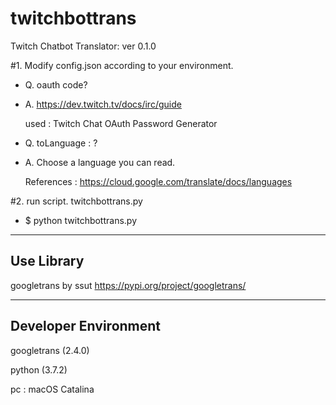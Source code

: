 # twitchbottrans
Twitch Chatbot Translator: ver 0.1.0

#1. Modify config.json according to your environment.

* Q. oauth code?
  
* A. https://dev.twitch.tv/docs/irc/guide
  
     used : Twitch Chat OAuth Password Generator

* Q. toLanguage : ?
  
* A. Choose a language you can read.
  
     References : https://cloud.google.com/translate/docs/languages

#2. run script. twitchbottrans.py

* $ python twitchbottrans.py


---
Use Library
--- 
googletrans by ssut
https://pypi.org/project/googletrans/

---
Developer Environment
---
googletrans (2.4.0)

python (3.7.2)

pc : macOS Catalina
